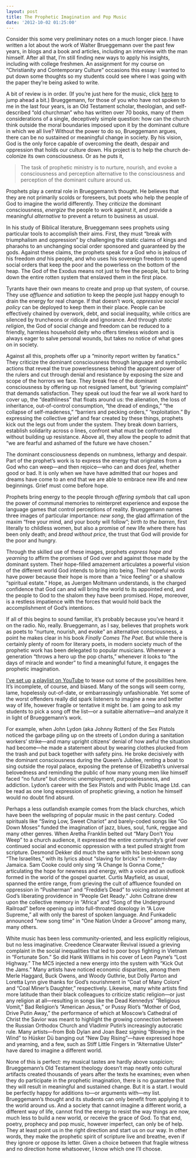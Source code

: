 ```yaml
---
layout: post
title: The Prophetic Imagination and Pop Music
date: '2012-10-02 01:25:00'
---
```



Consider this some very preliminary notes on a much longer piece. I have written a lot about the work of Walter Brueggemann over the past few years, in blogs and a book and articles, including an interview with the man himself. After all that, I’m still finding new ways to apply his insights, including with college freshmen. An assignment for my course on “Christianity and Contemporary Culture” occasions this essay: I wanted to put down some thoughts so my students could see where I was going with the paper they’re being asked to write.  
[]()

A bit of review is in order. (If you’re just here for the music, click [here](http://danstestkitchencom.netfirms.com/wordpress2/#Music) to jump ahead a bit.) Brueggemann, for those of you who have not spoken to me in the last four years, is an Old Testament scholar, theologian, and self-described “old churchman” who has written over 70 books, many of them considerations of a single, deceptively simple question: how can the church think outside the moral boundaries imposed upon it by the dominant culture in which we all live? Without the power to do so, Brueggemann argues, there can be no sustained or meaningful change in society. By his vision, God is the only force capable of overcoming the death, despair and oppression that holds our culture down. His project is to help the church de-colonize its own consciousness. Or as he puts it,

> The task of prophetic ministry is to nurture, nourish, and evoke a consciousness and perception alternative to the consciousness and perception of the dominant culture around us.

Prophets play a central role in Brueggemann’s thought. He believes that they are not primarily scolds or foreseers, but poets who help the people of God to imagine the world differently. They *criticize* the dominant consciousness, *energize* the people to work against it, and provide a meaningful *alternative* to prevent a return to business as usual.

In his study of Biblical literature, Brueggemann sees prophets using particular tools to accomplish their aims. First, they must “break with triumphalism and oppression” by challenging the static claims of kings and pharaohs to an unchanging social order sponsored and guaranteed by the gods. Against these claims, the prophets speak for a God who is jealous of his freedom *and* his people, and who uses his sovereign freedom to upend social orders that keep the poor and the powerless on the bottom of the heap. The God of the Exodus means not just to free the people, but to bring down the entire rotten system that enslaved them in the first place.

Tyrants have their own means to create and prop up that system, of course. They use *affluence* and *satiation* to keep the people just happy enough to drain the energy for real change. If that doesn’t work, *oppressive social policy* can be deployed to keep them in their place. People can be effectively chained by overwork, debt, and social inequality, while critics are silenced by truncheons or ridicule and ignorance. And through *static religion*, the God of social change and freedom can be reduced to a friendly, harmless household deity who offers timeless wisdom and is always eager to salve personal wounds, but takes no notice of what goes on in society.

Against all this, prophets offer up a “minority report written by fanatics.” They criticize the dominant consciousness through language and symbolic actions that reveal the true powerlessness behind the apparent power of the rulers and cut through denial and resistance by exposing the size and scope of the horrors we face. They break free of the dominant consciousness by offering up not resigned lament, but “grieving complaint” that demands satisfaction. They speak out loud the fear we all work hard to cover up, the “deathliness” that floats around us: the alienation, the loss of inheritance, out-of-control consumption, “the dread of endings,” “the collapse of self-madeness,” “barriers and pecking orders,” “exploitation.” By expressing the collective grief and fear created by these things, prophets kick out the legs out from under the system. They break down barriers, establish solidarity across o lines, confront what must be confronted without building up resistance. Above all, they allow the people to admit that “we are fearful and ashamed of the future we have chosen.”

The dominant consciousness depends on numbness, lethargy and despair. Part of the prophet’s work is to express the energy that originates from a God who can weep—and then rejoice—who can and does *feel*, whether good or bad. It is only when we have have admitted that our hopes and dreams have come to an end that we are able to embrace new life and new beginnings. Grief must come before hope.

Prophets bring energy to the people through *offering symbols* that call upon the power of communal memories to reinterpret experience and expose the language games that control perceptions of reality. Brueggemann names three images of particular importance: *new song*, the glad affirmation of the maxim “free your mind, and your booty will follow”; *birth to the barren*, first literally to childless women, but also a promise of new life where there has been only death; and *bread without price*, the trust that God will provide for the poor and hungry.

Through the skilled use of these images, prophets *express hope and yearning* to affirm the promises of God over and against those made by the dominant system. Their hope-filled amazement articulates a powerful vision of the different world God intends to bring into being. Their hopeful words have power because their hope is more than a “nice feeling” or a shallow “spiritual estate.” Hope, as Juergen Moltmann understands, is the charged confidence that God can and will bring the world to its appointed end, and the people to God to the shalom they have been promised. Hope, moreover, is a restless impatience with the forces that would hold back the accomplishment of God’s intentions.

If all of this begins to sound familiar, it’s probably because you’ve heard it on the radio. No, really. Brueggemann, as I say, believes that prophets work as poets to “nurture, nourish, and evoke” an alternative consciousness, a point he makes clear in his book *Finally Comes The Poet*. But while there is certainly plenty of room for literary poets, in modern society much of the prophetic work has been delegated to popular musicians. Whenever a generation “throws a hero up the pop charts,” whenever it looks to “the days of miracle and wonder” to find a meaningful future, it engages the prophetic imagination.

[I’ve set up]() [a playlist on YouTube](http://www.youtube.com/playlist?list=PLoMDRoLtfnH-yoMwIhCNdzrFwt4pc3Ld8) to tease out some of the possibilities here. It’s incomplete, of course, and biased. Many of the songs will seem corny, lame, hopelessly out-of-date, or embarrassingly unfashionable. Yet some of the worst offenders really did spark listeners to imagine a new and better way of life, however fragile or tentative it might be. I am going to ask my students to pick a song off the list—or a suitable alternative—and analyze it in light of Brueggemann’s work.

For example, when John Lydon (aka Johnny Rotten) of the Sex Pistols noticed the garbage piling up on the streets of London during a sanitation workers’ strike—and many upright citizens’ denial of how awful the situation had become—he made a statement about by wearing clothes plucked from the trash and put back together with safety pins. He broke decisively with the dominant consciousness during the Queen’s Jubilee, renting a boat to sing outside the royal palace, exposing the pretense of Elizabeth’s universal belovedness and reminding the public of how many young men like himself faced “no future” but chronic unemployment, purposelessness, and addiction. Lydon’s career with the Sex Pistols and with Public Image Ltd. can be read as one long expression of prophetic grieving, a notion he himself would no doubt find absurd.

Perhaps a less outlandish example comes from the black churches, which have been the wellspring of popular music in the past century. Coded spirituals like “Swing Low, Sweet Chariot” and barely-coded songs like “Go Down Moses” funded the imagination of jazz, blues, soul, funk, reggae and many other genres. When Aretha Franklin belted out “Mary Don’t You Weep” to a church audience, it expressed the entire community’s grief over continued social and economic oppression with a text pulled straight from scripture. Desmond Dekker did much the same with his best-known song “The Israelites,” with its lyrics about “slaving for bricks” in modern-day Jamaica. Sam Cooke could only sing “A Change Is Gonna Come,” articulating the hope for newness and energy, with a voice and an outlook formed in the world of the gospel quartet. Curtis Mayfield, as usual, spanned the entire range, from grieving the cult of affluence founded on oppression in “Pusherman” and “Freddie’s Dead” to voicing astonishment at God’s liberating providence in “People Get Ready.” John Coltrane drew upon the collective memory in “Africa” and “Song of the Underground Railroad” before opening up into full-throated doxology in “A Love Supreme,” all with only the barest of spoken language. And Funkadelic announced “new song time” in “One Nation Under a Groove” among many, many others.

White music has been less community-oriented, and less explicitly religious, but no less imaginative. Creedence Clearwater Revival issued a grieving complaint in the social inequalities that led to poor boys fighting in Vietnam in “Fortunate Son.” So did Hank Williams in his cover of Leon Payne’s “Lost Highway.” The MC5 injected a new energy into the system with “Kick Out the Jams.” Many artists have noticed economic disparities, among them Merle Haggard, Buck Owens, and Woody Guthrie, but Dolly Parton and Loretta Lynn give thanks for God’s nourishment in “Coat of Many Colors” and “Coal Miner’s Daughter,” respectively. Likewise, many white artists find more latitude than their black colleagues to criticize static religion—or just any religion at all—resulting in songs like the Dead Kennedys’ “Religious Vomit,” Bad Religion’s “American Jesus,” or Pussy Riot’s “Mother of God, Drive Putin Away,” the performance of which at Moscow’s Cathedral of Christ the Savior was meant to highlight the growing connection between the Russian Orthodox Church and Vladimir Putin’s increasingly autocratic rule. Many artists—from Bob Dylan and Joan Baez signing “Blowing in the Wind” to Hüsker Dü banging out “New Day Rising”—have expressed hope and yearning, and a few, such as Stiff Little Fingers in “Alternative Ulster” have dared to imagine a different world.

None of this is perfect: my musical tastes are hardly above suspicion; Brueggemann’s Old Testament theology doesn’t map neatly onto cultural artifacts created thousands of years after the texts he examines; even when they do participate in the prophetic imagination, there is no guarantee that they will result in meaningful and sustained change. But it is a start. I would be perfectly happy for additions to—or arguments with—my list. Brueggemann’s thought and its students can only benefit from applying it to the world around us. And a society that cannot imagine a different world, a different way of life, cannot find the energy to resist the way things are now, much less to build a new world, or receive the grace of God. To that end, poetry, prophecy and pop music, however imperfect, can only be of help. They at least point us in the right direction and start us on our way. In other words, they make the prophetic spirit of scripture live and breathe, even if they ignore or oppose its letter. Given a choice between that fragile witness and no direction home whatsoever, I know which one I’ll choose.


